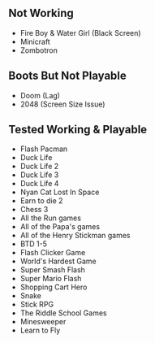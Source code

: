 ## Not Working
- Fire Boy & Water Girl (Black Screen)
- Minicraft
- Zombotron
## Boots But Not Playable
- Doom (Lag)
- 2048 (Screen Size Issue)
## Tested Working & Playable
- Flash Pacman
- Duck Life
- Duck Life 2
- Duck Life 3
- Duck Life 4
- Nyan Cat Lost In Space
- Earn to die 2
- Chess 3
- All the Run games
- All of the Papa's games
- All of the Henry Stickman games
- BTD 1-5
- Flash Clicker Game
- World's Hardest Game
- Super Smash Flash
- Super Mario Flash
- Shopping Cart Hero
- Snake
- Stick RPG
- The Riddle School Games
- Minesweeper
- Learn to Fly
